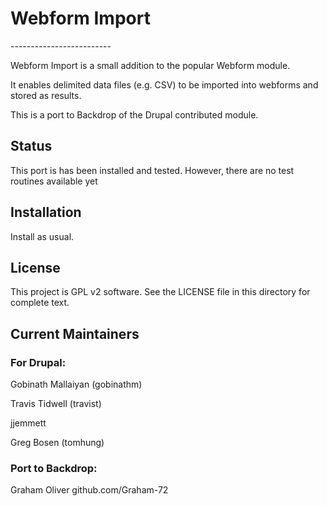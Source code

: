 <h1>Webform Import</h1>
-------------------------

Webform Import is a small addition to the popular Webform module.

It enables delimited data files (e.g. CSV) to be imported into webforms and stored as results.

This is a port to Backdrop of the Drupal contributed module. 

<h2>Status</h2>
This port is has been installed and tested. However, there are no test routines available yet

<h2>Installation</h2>

Install as usual.

<h2>License</h2>

This project is GPL v2 software. See the LICENSE file in this directory for complete text.
    
    
<h2>Current Maintainers</h2>

<h3>For Drupal:</h3>
<p>Gobinath Mallaiyan (gobinathm)</p>
<p>Travis Tidwell (travist)</p>
<p>jjemmett</p>
<p>Greg Bosen (tomhung)</p>

<h3>Port to Backdrop:</h3>
Graham Oliver github.com/Graham-72


